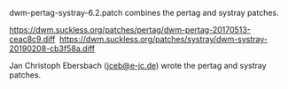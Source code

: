 dwm-pertag-systray-6.2.patch combines the pertag and systray patches.

https://dwm.suckless.org/patches/pertag/dwm-pertag-20170513-ceac8c9.diff&nbsp;
https://dwm.suckless.org/patches/systray/dwm-systray-20190208-cb3f58a.diff

Jan Christoph Ebersbach (jceb@e-jc.de) wrote the pertag and systray patches.
